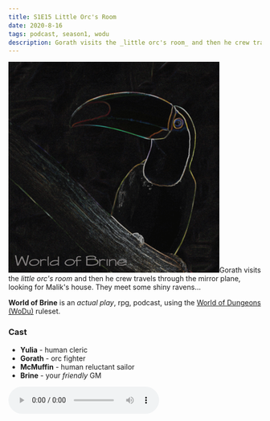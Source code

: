 ```yaml
---
title: S1E15 Little Orc's Room
date: 2020-8-16
tags: podcast, season1, wodu
description: Gorath visits the _little orc's room_ and then he crew travels through the mirror plane, looking for Malik's house. They meet some shiny ravens...
---
```


![thumb](assets/images/season1/image.png)Gorath visits the _little orc's room_ and then he crew travels through the mirror plane, looking for Malik's house. They meet some shiny ravens...

**World of Brine** is an _actual play_, rpg, podcast, using the [World of Dungeons (WoDu)](http://www.onesevendesign.com/dw/world_of_dungeons_1979.pdf) ruleset.

<break>

### Cast
- **Yulia** - human cleric
- **Gorath** - orc fighter
- **McMuffin** - human reluctant sailor
- **Brine** - your _friendly_ GM

<audio controls src="https://archive.org/download/s1e9-cloud_city/s1e15-little_orcs_room.mp3"></audio>
